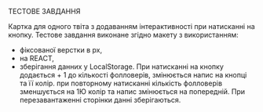 ТЕСТОВЕ ЗАВДАННЯ


Картка для одного твіта з додаванням інтерактивності при натисканні на кнопку.
Тестове завдання виконане згідно макету з використанням:
- фіксованої верстки в px,
- на REACT,
- зберігання данних у LocalStorage.
При натисканні на кнопку додається + 1 до кількості фолловерів, змінюється напис на кнопці та її колір. при повторному натисканні кількість фолловерів зменшується на 1Ю колір та напис змінюється на попередній.
При перезавантаженні сторінки данні зберігаються.
